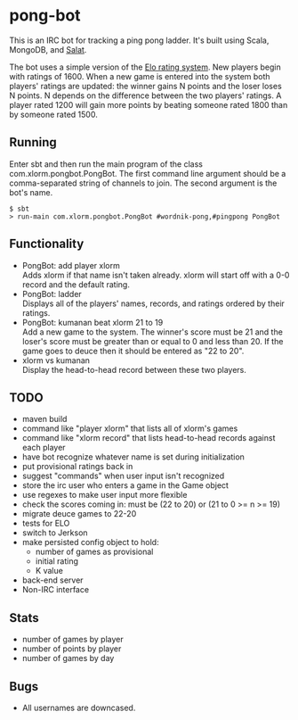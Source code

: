 pong-bot
======

This is an IRC bot for tracking a ping pong ladder. It's built using Scala, 
MongoDB, and [Salat](https://github.com/novus/salat/).


The bot uses a simple version of the 
[Elo rating system](http://en.wikipedia.org/wiki/Elo_rating_system). New players
begin with ratings of 1600. When a new game is entered into the system both
players' ratings are updated: the winner gains N points and the loser loses N
points. N depends on the difference between the two players' ratings. A player
rated 1200 will gain more points by beating someone rated 1800 than by someone
rated 1500.


Running
-------
Enter sbt and then run the main program of the class com.xlorm.pongbot.PongBot.
The first command line argument should be a comma-separated string of channels
to join. The second argument is the bot's name.

```
$ sbt
> run-main com.xlorm.pongbot.PongBot #wordnik-pong,#pingpong PongBot
```


Functionality
-------------
* PongBot: add player xlorm  
  Adds xlorm if that name isn't taken already. xlorm will start off with a
  0-0 record and the default rating.
* PongBot: ladder  
  Displays all of the players' names, records, and ratings ordered by their 
  ratings. 
* PongBot: kumanan beat xlorm 21 to 19  
  Add a new game to the system. The winner's score must be 21 and the loser's 
  score must be greater than or equal to 0 and less than 20. If the game goes
  to deuce then it should be entered as "22 to 20".
* xlorm vs kumanan  
  Display the head-to-head record between these two players.


TODO
----
* maven build
* command like "player xlorm" that lists all of xlorm's games
* command like "xlorm record" that lists head-to-head records against each 
  player
* have bot recognize whatever name is set during initialization
* put provisional ratings back in
* suggest "commands" when user input isn't recognized
* store the irc user who enters a game in the Game object
* use regexes to make user input more flexible
* check the scores coming in: must be (22 to 20) or (21 to 0 >= n >= 19)
* migrate deuce games to 22-20
* tests for ELO
* switch to Jerkson
* make persisted config object to hold:
  * number of games as provisional
  * initial rating
  * K value
* back-end server
* Non-IRC interface

Stats
-----
* number of games by player
* number of points by player
* number of games by day


Bugs
----
* All usernames are downcased.
